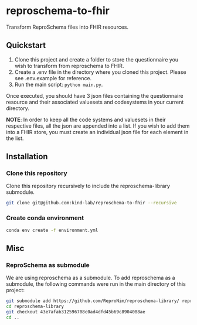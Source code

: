 # reproschema-to-fhir

Transform ReproSchema files into FHIR resources.

## Quickstart

1. Clone this project and create a folder to store the questionnaire you wish to transform from reproschema to FHIR.
2. Create a .env file in the directory where you cloned this project. Please see .env.example for reference.
3. Run the main script: `python main.py`.

Once executed, you should have 3 json files containing the questionnaire resource and their associated valuesets and codesystems in your current directory.

**NOTE**: In order to keep all the code systems and valuesets in their respective files, all the json are appended into a list. If you wish to add them into a FHIR store, you must create an individual json file for each element in the list.

## Installation

### Clone this repository

Clone this repository recursively to include the reproschema-library submodule.

```sh
git clone git@github.com:kind-lab/reproschema-to-fhir --recursive
```

### Create conda environment

```sh
conda env create -f environment.yml
```


## Misc

### ReproSchema as submodule

We are using reproschema as a submodule. To add reproschema as a submodule, the following commands were run in the main directory of this project:

```sh
git submodule add https://github.com/ReproNim/reproschema-library/ reproschema-library
cd reproschema-library
git checkout 43e7afab312596708c0ad4dfd45b69c8904088ae
cd ..
```